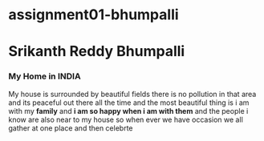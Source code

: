 # assignment01-bhumpalli
# Srikanth Reddy Bhumpalli
### My Home in INDIA

My house is surrounded by beautiful fields there is no pollution in that area and its peaceful out there all the time and the most beautiful thing is i am with my **family** and **i am so happy when i am with them** and the people i know are also near to my house so when ever we have occasion  we all gather at one place and then celebrte 
